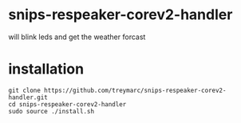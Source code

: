 # snips-respeaker-corev2-handler
will blink leds and get the weather forcast

# installation

```
git clone https://github.com/treymarc/snips-respeaker-corev2-handler.git
cd snips-respeaker-corev2-handler
sudo source ./install.sh
```
